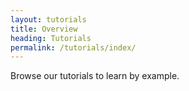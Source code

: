 ```yaml
---
layout: tutorials
title: Overview
heading: Tutorials
permalink: /tutorials/index/
---
```


Browse our tutorials to learn by example.

